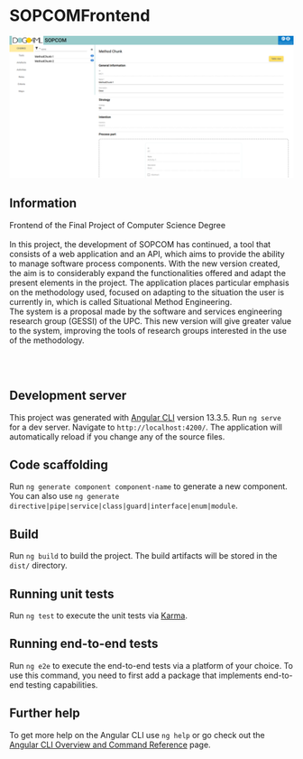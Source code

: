 # SOPCOMFrontend
![](app_showcase.png)

## Information
Frontend of the Final Project of Computer Science Degree<br>
<br>
In this project, the development of SOPCOM has continued, a tool that consists of a web
application and an API, which aims to provide the ability to manage software process
components. With the new version created, the aim is to considerably expand the
functionalities offered and adapt the present elements in the project. The application places
particular emphasis on the methodology used, focused on adapting to the situation the user
is currently in, which is called Situational Method Engineering.<br>
The system is a proposal made by the software and services engineering research group
(GESSI) of the UPC. This new version will give greater value to the system, improving the
tools of research groups interested in the use of the methodology.

<br>
<br>

## Development server

This project was generated with [Angular CLI](https://github.com/angular/angular-cli) version 13.3.5.
Run `ng serve` for a dev server. Navigate to `http://localhost:4200/`. The application will automatically reload if you change any of the source files.

## Code scaffolding

Run `ng generate component component-name` to generate a new component. You can also use `ng generate directive|pipe|service|class|guard|interface|enum|module`.

## Build

Run `ng build` to build the project. The build artifacts will be stored in the `dist/` directory.

## Running unit tests

Run `ng test` to execute the unit tests via [Karma](https://karma-runner.github.io).

## Running end-to-end tests

Run `ng e2e` to execute the end-to-end tests via a platform of your choice. To use this command, you need to first add a package that implements end-to-end testing capabilities.

## Further help

To get more help on the Angular CLI use `ng help` or go check out the [Angular CLI Overview and Command Reference](https://angular.io/cli) page.
